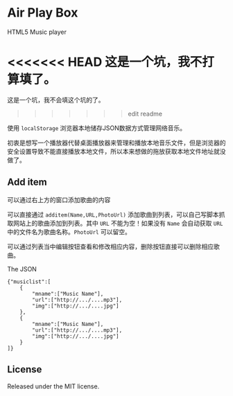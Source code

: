# Air Play Box

HTML5 Music player

<<<<<<< HEAD
这是一个坑，我不打算填了。
=======
这是一个坑，我不会填这个坑的了。
>>>>>>> edit readme

使用 `localStorage` 浏览器本地储存JSON数据方式管理网络音乐。

初衷是想写一个播放器代替桌面播放器来管理和播放本地音乐文件，但是浏览器的安全设置导致不能直接播放本地文件，所以本来想做的拖放获取本地文件地址就没做了。

Add item
----

可以通过右上方的窗口添加歌曲的内容

可以直接通过 `additem(Name,URL,PhotoUrl)` 添加歌曲到列表，可以自己写脚本抓取网站上的歌曲添加到列表。其中 `URL` 不能为空！如果没有 `Name` 会自动获取 `URL` 中的文件名为歌曲名称。`PhotoUrl` 可以留空。

可以通过列表当中编辑按钮查看和修改相应内容，删除按钮直接可以删除相应歌曲。

The JSON

    {"musiclist":[
		{
			"mname":["Music Name"],
			"url":["http://.../....mp3"],
			"img":["http://.../....jpg"]
		},
		{
			"mname":["Music Name"],
			"url":["http://.../....mp3"],
			"img":["http://.../....jpg"]
		}
    ]}

License
----
Released under the MIT license.
